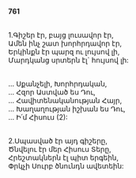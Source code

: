 **761**

\
1.Գիշեր էր, բայց լուսավոր էր,\
Ամեն ինչ շատ խորհրդավոր էր,\
Երկինքն էր պարզ ու լույսով լի,\
Մարդկանց սրտերն էլ` հույսով լի:

\
 ... Սքանչելի, Խորհրդական,\
 ... Հզոր Աստված ես Դու,\
 ... Հավիտենականության Հայր,\
 ... Խաղաղության իշխան ես Դու,\
 ... Ի՛մ Հիսուս (2):

\
2.Սպասված էր այդ գիշերը,\
Ծնվելու էր մեր Հիսուս Տերը,\
Հրեշտակներն էլ պիտ երգեին,\
Փրկչի Սուրբ ծնունդն ավետեին:
